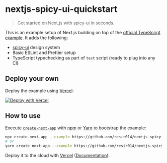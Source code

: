 # nextjs-spicy-ui-quickstart

> Get started on Next.js with spicy-ui in seconds.

This is an example setup of Next.js building on top of the [official TypeScript example](https://github.com/zeit/next.js/tree/master/examples/with-typescript). It adds the following:

- [spicy-ui](https://github.com/spicy-ui/core) design system
- Basic ESLint and Prettier setup
- TypeScript typechecking as part of `test` script (ready to plug into any CI)

## Deploy your own

Deploy the example using [Vercel](https://vercel.com):

[![Deploy with Vercel](https://vercel.com/button)](https://vercel.com/import/project?template=https://github.com/resir014/nextjs-spicy-ui-quickstart)

## How to use

Execute [`create-next-app`](https://github.com/vercel/next.js/tree/canary/packages/create-next-app) with [npm](https://docs.npmjs.com/cli/init) or [Yarn](https://yarnpkg.com/lang/en/docs/cli/create/) to bootstrap the example:

```bash
npx create-next-app --example https://github.com/resir014/nextjs-spicy-ui-quickstart nextjs-spicy-ui-quickstart-app
# or
yarn create next-app --example https://github.com/resir014/nextjs-spicy-ui-quickstart nextjs-spicy-ui-quickstart-app
```

Deploy it to the cloud with [Vercel](https://vercel.com/import?filter=next.js) ([Documentation](https://nextjs.org/docs/deployment)).
